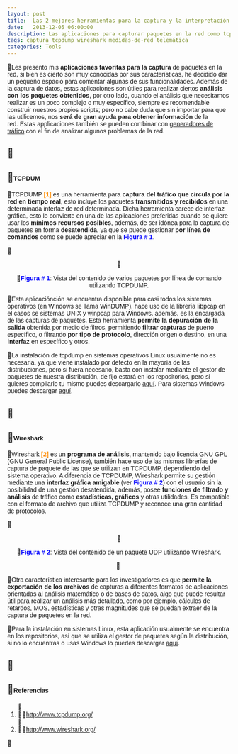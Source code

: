 ```yaml
---
layout: post
title:  Las 2 mejores herramientas para la captura y la interpretación de datos de red
date:   2013-12-05 06:00:00
description: Las aplicaciones para capturar paquetes en la red como tcpdump y wireshark son bien conocidas por sus características, además de la captura de datos, estas aplicaciones son útiles para realizar ciertos análisis con los datos obtenidos.
tags: captura tcpdump wireshark medidas-de-red telemática
categories: Tools
---
```

<p>
<span style="font-size:14px;"><span style="font-family:arial,helvetica,sans-serif;">Les presento mis <strong>aplicaciones favoritas para la captura</strong> de paquetes en la red, si bien es cierto son muy conocidas por sus características, he decidido dar un pequeño espacio para comentar algunas de sus funcionalidades. Además de la captura de datos, estas aplicaciones son útiles para realizar ciertos <strong>análisis con los paquetes obtenidos</strong>, por otro lado, cuando el análisis que necesitamos realizar es un poco complejo o muy específico, siempre es recomendable construir nuestros propios scripts; pero no cabe duda que sin importar para que las utilicemos, nos <strong>será de gran ayuda para obtener información</strong> de la red.&nbsp;Estas applicaciones también se pueden combinar con <a href="index.php/es/investigacion/herramientas/item/29-generadores-de-trafico.html">generadores de tráfico</a> con el fin de analizar algunos problemas de la red.</span></span></p>
<h2>
&nbsp;</h2>
<h2>
<span style="font-size:14px;"><span style="font-family:arial,helvetica,sans-serif;">TCPDUM</span></span></h2>
<p>
<span style="font-family: arial, helvetica, sans-serif; font-size: 14px;">TCPDUMP </span><span style="font-family: arial, helvetica, sans-serif; font-size: 14px; color: rgb(255, 140, 0);"><strong>[1]</strong></span><span style="font-family: arial, helvetica, sans-serif; font-size: 14px;"> es una herramienta para </span><strong style="font-family: arial, helvetica, sans-serif; font-size: 14px;">captura del tráfico que circula por la red en tiempo real</strong><span style="font-family: arial, helvetica, sans-serif; font-size: 14px;">, esto incluye los paquetes </span><strong style="font-family: arial, helvetica, sans-serif; font-size: 14px;">transmitidos y recibidos</strong><span style="font-family: arial, helvetica, sans-serif; font-size: 14px;"> en una determinada interfaz de red determinada. Dicha herramienta carece de interfaz gráfica, esto lo convierte en una de las aplicaciones preferidas cuando se quiere usar los </span><strong style="font-family: arial, helvetica, sans-serif; font-size: 14px;">mínimos recursos posibles</strong><span style="font-family: arial, helvetica, sans-serif; font-size: 14px;">, además, de ser idónea para la captura de paquetes en forma </span><strong style="font-family: arial, helvetica, sans-serif; font-size: 14px;">desatendida</strong><span style="font-family: arial, helvetica, sans-serif; font-size: 14px;">, ya que se puede gestionar </span><strong style="font-family: arial, helvetica, sans-serif; font-size: 14px;">por línea de comandos</strong><span style="font-family: arial, helvetica, sans-serif; font-size: 14px;">&nbsp;como se puede apreciar en la <span style="color:#0000ff;"><strong>Figura # 1</strong></span>.</span></p>
<p>
&nbsp;</p>
<p style="text-align: center;">
<img alt="" class="caption" src="images/Research/las-dos-mejores-herramientas-para-la-captura-de-trafico/1.jpg" title="Vista del contenido de varios paquetes por línea de comando utilizando TCPDUMP." /></p>
<p style="text-align: center;">
<strong style="font-family: arial, helvetica, sans-serif; font-size: 14px;"><span style="color:#0000ff;">Figura # 1</span></strong><span style="font-size:14px;"><span style="font-family:arial,helvetica,sans-serif;">:&nbsp;Vista del contenido de varios paquetes por línea de comando utilizando TCPDUMP.</span></span></p>

<p>
<span style="font-family: arial, helvetica, sans-serif; font-size: 14px;">Esta aplicaciónción se encuentra disponible para casi todos los sistemas operativos (en Windows se llama WinDUMP), hace uso de la librería libpcap en el casos se sistemas UNIX y winpcap para Windows, además, es la encargada de las capturas de paquetes. Esta herramienta </span><strong style="font-family: arial, helvetica, sans-serif; font-size: 14px;">permite la depuración de la salida</strong><span style="font-family: arial, helvetica, sans-serif; font-size: 14px;"> obtenida por medio de filtros, permitiendo </span><strong style="font-family: arial, helvetica, sans-serif; font-size: 14px;">filtrar capturas</strong><span style="font-family: arial, helvetica, sans-serif; font-size: 14px;"> de puerto específico, o filtrando </span><strong style="font-family: arial, helvetica, sans-serif; font-size: 14px;">por tipo de protocolo</strong><span style="font-family: arial, helvetica, sans-serif; font-size: 14px;">, dirección origen o destino, en una </span><strong style="font-family: arial, helvetica, sans-serif; font-size: 14px;">interfaz</strong><span style="font-family: arial, helvetica, sans-serif; font-size: 14px;"> en específico y otros.</span></p>
<p>
<span style="font-family: arial, helvetica, sans-serif; font-size: 14px;">La instalación de tcpdump en sistemas operativos Linux usualmente no es necesaria, ya que viene instalado por defecto en la mayoría de las distribuciones, pero si fuera necesario, basta con instalar mediante el gestor de paquetes de nuestra distribución, de fijo estará en los repositorios, pero si quieres compilarlo tu mismo puedes descargarlo </span><a href="http://www.tcpdump.org/#latest-release" style="font-family: arial, helvetica, sans-serif; font-size: 14px;" target="_blank">aquí</a><span style="font-family: arial, helvetica, sans-serif; font-size: 14px;">. Para sistemas Windows puedes descargar </span><a href="http://www.winpcap.org/windump/install/default.htm" style="font-family: arial, helvetica, sans-serif; font-size: 14px;" target="_blank">aquí</a><span style="font-family: arial, helvetica, sans-serif; font-size: 14px;">.</span></p>
<h2>
&nbsp;</h2>
<h2>
<span style="font-size:14px;"><span style="font-family:arial,helvetica,sans-serif;">Wireshark</span></span></h2>
<p>
<span style="font-size:14px;"><span style="font-family:arial,helvetica,sans-serif;">Wireshark <span style="color:#ff8c00;"><strong>[2]</strong></span> es un <strong>programa de análisis</strong>, mantenido bajo licencia GNU GPL (GNU General Public License), también hace uso de las mismas librerías de captura de paquete de las que se utilizan en TCPDUMP, dependiendo del sistema operativo. A diferencia de TCPDUMP, Wireshark permite su gestión mediante una <strong>interfaz gráfica amigable</strong>&nbsp;(ver&nbsp;</span></span><strong style="text-align: center; font-family: arial, helvetica, sans-serif; font-size: 14px;"><span style="color: rgb(0, 0, 255);">Figura # 2</span></strong><span style="font-family: arial, helvetica, sans-serif; font-size: 14px;">) con el usuario sin la posibilidad de una gestión desatendida, además, posee </span><strong style="font-family: arial, helvetica, sans-serif; font-size: 14px;">funciones de filtrado y análisis</strong><span style="font-family: arial, helvetica, sans-serif; font-size: 14px;"> de tráfico como </span><strong style="font-family: arial, helvetica, sans-serif; font-size: 14px;">estadísticas, gráficos</strong><span style="font-family: arial, helvetica, sans-serif; font-size: 14px;"> y otras utilidades. Es compatible con el formato de archivo que utiliza TCPDUMP y reconoce una gran cantidad de protocolos.</span></p>
<p>
&nbsp;</p>
<p style="text-align: center;">
<img alt="" src="images/Research/las-dos-mejores-herramientas-para-la-captura-de-trafico/2.jpg" /></p>
<p style="text-align: center;">
<strong style="font-family: arial, helvetica, sans-serif; font-size: 14px;"><span style="color: rgb(0, 0, 255);">Figura # 2</span></strong><span style="font-size: 14px;"><span style="font-family: arial, helvetica, sans-serif;">:&nbsp;Vista del contenido de un paquete UDP utilizando Wireshark.</span></span></p>
<p style="text-align: center;">
&nbsp;</p>
<p>
<span style="font-size:14px;"><span style="font-family:arial,helvetica,sans-serif;">Otra característica interesante para los investigadores es que <strong>permite la exportación de los archivos</strong> de capturas a diferentes formatos de aplicaciones orientadas al análisis matemático o de bases de datos, algo que puede resultar útil para realizar un análisis más detallado, como por ejemplo, cálculos de retardos, MOS, estadísticas y otras magnitudes que se puedan extraer de la captura de paquetes en la red.</span></span></p>
<p>
<span style="font-size:14px;"><span style="font-family:arial,helvetica,sans-serif;">Para la instalación en sistemas Linux, esta aplicación usualmente se encuentra en los repositorios, así que se utiliza el gestor de paquetes según la distribución, si no lo encuentras o usas Windows lo puedes descargar <a href="http://www.wireshark.org/download.html" target="_blank">aquí</a>.</span></span></p>
<h2>
&nbsp;</h2>
<h2>
<span style="font-size:14px;"><span style="font-family:arial,helvetica,sans-serif;">Referencias</span></span></h2>
<ol>
<li>
<a href="http://www.tcpdump.org/" target="_blank"><span style="font-size:14px;"><span style="font-family:arial,helvetica,sans-serif;">http://www.tcpdump.org/</span></span></a></li>
<li>
<span style="font-size:14px;"><span style="font-family:arial,helvetica,sans-serif;"><a href="http://www.wireshark.org/" target="_blank">http://www.wireshark.org/</a></span></span></li>
</ol>
<div id="ckimgrsz" style="left: 8px; top: 322.34375px;">
<div class="preview" style="background-image: url(http://localhost/telecomsharing/images/Research/las-dos-mejores-herramientas-para-la-captura-de-trafico/1.jpg); display: none; top: 0px; left: 0px; width: 875px; height: 407.453125px;">
&nbsp;</div>
</div>